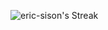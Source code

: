 ![eric-sison's Streak](https://github-readme-streak-stats.herokuapp.com/?user=eric-sison&theme=vue-dark&hide_border=true)
